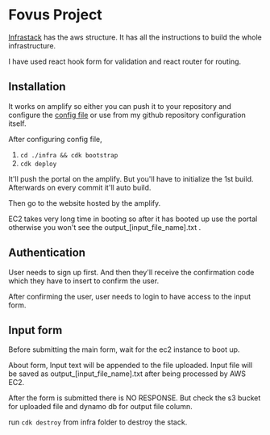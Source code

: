 # Fovus Project
[Infrastack](infra\lib\infra-stack.js) has the aws structure. It has all the instructions to build the whole infrastructure.

I have used react hook form for validation and react router for routing.

## Installation
It works on amplify so either you can push it to your repository and configure the [config file](infra\config.js) or use from my github repository configuration itself.

After configuring config file,
1. `cd ./infra && cdk bootstrap`
2. `cdk deploy`

It'll push the portal on the amplify. But you'll have to initialize the 1st build. Afterwards on every commit it'll auto build.

Then go to the website hosted by the amplify.

EC2 takes very long time in booting so after it has booted up use the portal otherwise you won't see the output_[input_file_name].txt .

## Authentication
User needs to sign up first. And then they'll receive the confirmation code which they have to insert to confirm the user.

After confirming the user, user needs to login to have access to the input form.

## Input form
Before submitting the main form, wait for the ec2 instance to boot up.

About form,
Input text will be appended to the file uploaded. Input file will be saved as output_[input_file_name].txt after being processed by AWS EC2.

After the form is submitted there is NO RESPONSE. But check the s3 bucket for uploaded file and dynamo db for output file column.


run `cdk destroy` from infra folder to destroy the stack.
